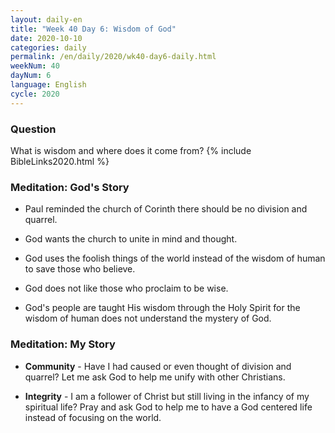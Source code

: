 ```yaml
---
layout: daily-en
title: "Week 40 Day 6: Wisdom of God"
date: 2020-10-10 
categories: daily
permalink: /en/daily/2020/wk40-day6-daily.html
weekNum: 40
dayNum: 6
language: English
cycle: 2020
---
```


### Question     
What is wisdom and where does it come from?
{% include BibleLinks2020.html %} 

### Meditation: God's Story   
+ Paul reminded the church of Corinth there should be no division and quarrel. 

+ God wants the church to unite in mind and thought. 

+ God uses the foolish things of the world instead of the wisdom of human to save those who believe. 

+ God does not like those who proclaim to be wise. 

+ God's people are taught His wisdom through the Holy Spirit for the wisdom of human does not understand the mystery of God. 

### Meditation: My Story   
+ **Community** - Have I had caused or even thought of division and quarrel? Let me ask God to help me unify with other Christians. 

+ **Integrity** - I am a follower of Christ but still living in the infancy of my spiritual life? Pray and ask God to help me to have a God centered life instead of focusing on the world. 
